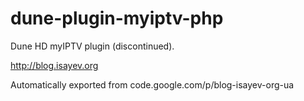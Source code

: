 # dune-plugin-myiptv-php
Dune HD myIPTV plugin (discontinued).

http://blog.isayev.org

Automatically exported from code.google.com/p/blog-isayev-org-ua

